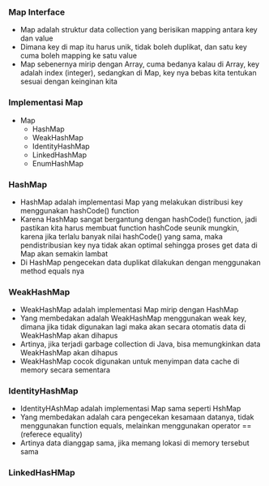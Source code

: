 ### Map Interface
- Map adalah struktur data collection yang berisikan mapping antara key dan value
- Dimana key di map itu harus unik, tidak boleh duplikat, dan satu key cuma boleh mapping ke satu value
- Map sebenernya mirip dengan Array, cuma bedanya kalau di Array, key adalah index (integer), sedangkan di Map, key nya bebas kita tentukan sesuai dengan keinginan kita

### Implementasi Map
- Map
  - HashMap
  - WeakHashMap
  - IdentityHashMap
  - LinkedHashMap
  - EnumHashMap

### HashMap
- HashMap adalah implementasi Map yang melakukan distribusi key menggunakan hashCode() function
- Karena HashMap sangat bergantung dengan hashCode() function, jadi pastikan kita harus membuat function hashCode seunik mungkin, karena jika terlalu banyak nilai hashCode() yang sama, maka pendistribusian key nya tidak akan optimal sehingga proses get data di Map akan semakin lambat
- Di HashMap pengecekan data duplikat dilakukan dengan menggunakan method equals nya

### WeakHashMap
- WeakHashMap adalah implementasi Map mirip dengan HashMap
- Yang membedakan adalah WeakHashMap menggunakan weak key, dimana jika tidak digunakan lagi maka akan secara otomatis data di WeakHashMap akan dihapus
- Artinya, jika terjadi garbage collection di Java, bisa memungkinkan data WeakHashMap akan dihapus
- WeakHashMap cocok digunakan untuk menyimpan data cache di memory secara sementara

### IdentityHashMap
- IdentityHAshMap adalah implementasi Map sama seperti HshMap
- Yang membedakan adalah cara pengecekan kesamaan datanya, tidak menggunakan function equals, melainkan menggunakan operator == (referece equality)
- Artinya data dianggap sama, jika memang lokasi di memory tersebut sama

### LinkedHasHMap